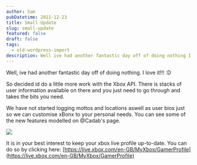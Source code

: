 ```yaml
---
author: Sam
pubDatetime: 2011-12-23
title: Small Update
slug: small-update
featured: false
draft: false
tags:
  - old-wordpress-import
description: Well ive had another fantastic day off of doing nothing I love it D
---
```


Well, ive had another fantastic day off of doing nothing. I love it!!! :D

So decided id do a little more work with the Xbox API. There is stacks of user information available on there and you just need to go through and takes the bits you need. 

We have not started logging mottos and locations aswell as user bios just so we can customise xBonx to your personal needs. You can see some of the new features modelled on @Cadab's page.

![](http://cl.ly/1B191s2t1B3v3x2b2j43/Image%202011-12-23%20at%203.48.03%20PM.png)

It is in your best interest to keep your xbox live profile up-to-date. You can do so by clicking here: [https://live.xbox.com/en-GB/MyXbox/GamerProfile](https://live.xbox.com/en-GB/MyXbox/GamerProfile)